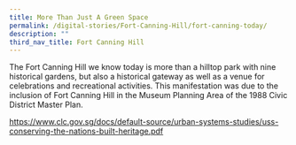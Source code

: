 ```yaml
---
title: More Than Just A Green Space
permalink: /digital-stories/Fort-Canning-Hill/fort-canning-today/
description: ""
third_nav_title: Fort Canning Hill
---
```

The Fort Canning Hill we know today is more than a hilltop park with nine historical gardens, but also a historical gateway as well as a venue for celebrations and recreational activities. This manifestation was due to the inclusion of Fort Canning Hill in the Museum Planning Area of the 1988 Civic District Master Plan.

https://www.clc.gov.sg/docs/default-source/urban-systems-studies/uss-conserving-the-nations-built-heritage.pdf